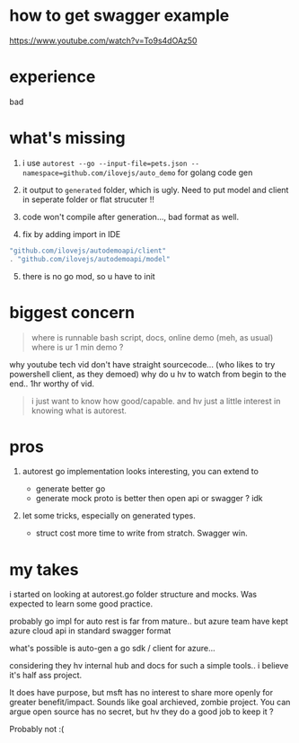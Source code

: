
# how to get swagger example

https://www.youtube.com/watch?v=To9s4dOAz50

# experience

bad

# what's missing

1. i use `autorest --go --input-file=pets.json --namespace=github.com/ilovejs/auto_demo` for golang code gen

2. it output to `generated` folder, which is ugly. Need to put model and client in seperate folder or flat strucuter !!

3. code won't compile after generation..., bad format as well.

4. fix by adding import in IDE

```go
"github.com/ilovejs/autodemoapi/client"
. "github.com/ilovejs/autodemoapi/model"
```

5. there is no go mod, so u have to init

# biggest concern

> where is runnable bash script, docs, online demo (meh, as usual)
> where is ur 1 min demo ?

why youtube tech vid don't have straight sourcecode... (who likes to try powershell client, as they demoed)
why do u hv to watch from begin to the end.. 1hr worthy of vid.

> i just want to know how good/capable. and hv just a little interest in knowing what is autorest.

# pros

1. autorest go implementation looks interesting, you can extend to
    - generate better go
    - generate mock
    proto is better then open api or swagger ? idk

2. let some tricks, especially on generated types.
    - struct cost more time to write from stratch. Swagger win.

# my takes

i started on looking at autorest.go folder structure and mocks. Was expected to learn some good practice.

probably go impl for auto rest is far from mature.. but azure team have kept azure cloud api in standard swagger format

what's possible is auto-gen a go sdk / client for azure...

considering they hv internal hub and docs for such a simple tools.. i believe it's half ass project.

It does have purpose, but msft has no interest to share more openly for greater benefit/impact.
Sounds like goal archieved, zombie project.
You can argue open source has no secret, but hv they do a good job to keep it ?

Probably not :(
